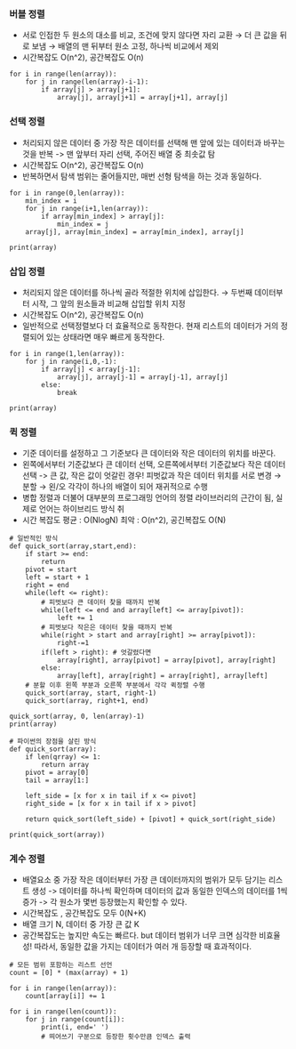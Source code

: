 ### 버블 정렬
- 서로 인접한 두 원소의 대소를 비교, 조건에 맞지 않다면 자리 교환 → 더 큰 값을 뒤로 보냄 → 배열의 맨 뒤부터 원소 고정, 하나씩 비교에서 제외
- 시간복잡도 O(n^2),  공간복잡도 O(n)
```
for i in range(len(array)):
	for j in range(len(array)-i-1):
		if array[j] > array[j+1]:
			array[j], array[j+1] = array[j+1], array[j]
```

### 선택 정렬
- 처리되지 않은 데이터 중 가장 작은 데이터를 선택해 맨 앞에 있는 데이터과 바꾸는 것을 반복 -> 맨 앞부터 자리 선택, 주어진 배열 중 최솟값 탐
- 시간복잡도 O(n^2),  공간복잡도 O(n)
- 반복하면서 탐색 범위는 줄어들지만, 매번 선형 탐색을 하는 것과 동일하다.
```
for i in range(0,len(array)):
	min_index = i
	for j in range(i+1,len(array)):
		if array[min_index] > array[j]:
			min_index = j
	array[j], array[min_index] = array[min_index], array[j]
	
print(array)
```

### 삽입 정렬
- 처리되지 않은 데이터를 하나씩 골라 적절한 위치에 삽입한다. → 두번째 데이터부터 시작, 그 앞의 원소들과 비교해 삽입할 위치 지정
- 시간복잡도 O(n^2),  공간복잡도 O(n)
- 일반적으로 선택정렬보다 더 효율적으로 동작한다. 현재 리스트의 데이터가 거의 정렬되어 있는 상태라면 매우 빠르게 동작한다.
```
for i in range(1,len(array)):
	for j in range(i,0,-1):
		if array[j] < array[j-1]:
			array[j], array[j-1] = array[j-1], array[j]
		else:
			break
			
print(array)
```

### 퀵 정렬
- 기준 데이터를 설정하고 그 기준보다 큰 데이터와 작은 데이터의 위치를 바꾼다.
- 왼쪽에서부터 기준값보다 큰 데이터 선택, 오른쪽에서부터 기준값보다 작은 데이터 선택 -> 큰 값, 작은 값이 엇갈린 경우! 피벗값과 작은 데이터 위치를 서로 변경 → 분할 → 왼/오 각각이 하나의 배열이 되어 재귀적으로 수행
- 병합 정렬과 더불어 대부분의 프로그래밍 언어의 정렬 라이브러리의 근간이 됨, 실제로 언어는 하이브리드 방식 취
- 시간 복잡도 평균 : O(NlogN) 최악 : O(n^2), 공긴복잡도 O(N)
```
# 일반적인 방식
def quick_sort(array,start,end):
	if start >= end:
		return
	pivot = start
	left = start + 1
	right = end
	while(left <= right):
		# 피벗보다 큰 데이터 찾을 때까지 반복
		while(left <= end and array[left] <= array[pivot]):
			left += 1
		# 피벗보다 작은은 데이터 찾을 때까지 반복
		while(right > start and array[right] >= array[pivot]):
			right-=1
		if(left > right): # 엇갈렸다면
			array[right], array[pivot] = array[pivot], array[right]
		else:
			array[left], array[right] = array[right], array[left]
	# 분할 이후 왼쪽 부분과 오른쪽 부분에서 각각 퀵정렬 수행
	quick_sort(array, start, right-1)
	quick_sort(array, right+1, end)
	
quick_sort(array, 0, len(array)-1)
print(array)
```
```
# 파이썬의 장점을 살린 방식
def quick_sort(array):
	if len(qrray) <= 1:
		return array
	pivot = array[0]
	tail = array[1:]
	
	left_side = [x for x in tail if x <= pivot]
	right_side = [x for x in tail if x > pivot]
	
	return quick_sort(left_side) + [pivot] + quick_sort(right_side)
	
print(quick_sort(array))
```

### 계수 정렬
- 배열요소 중 가장 작은 데이터부터 가장 큰 데이터까지의 범위가 모두 담기는 리스트 생성 -> 데이터를 하나씩 확인하며 데이터의 값과 동일한 인덱스의 데이터를 1씩 증가 -> 각 원소가 몇번 등장했는지 확인할 수 있다.
- 시간복잡도 , 공간복잡도 모두 0(N+K)
- 배열 크기 N, 데이터 중 가장 큰 값 K
- 공간복잡도는 높지만 속도는 빠르다. but 데이터 범위가 너무 크면 심각한 비효율성! 따라서, 동일한 값을 가지는 데이터가 여러 개 등장할 때 효과적이다.
```
# 모든 범위 포함하는 리스트 선언
count = [0] * (max(array) + 1)

for i in range(len(array)):
	count[array[i]] += 1
	
for i in range(len(count)):
	for j in range(count[i]):
		print(i, end=' ')
		# 띄어쓰기 구분으로 등장한 횟수만큼 인덱스 출력
```
